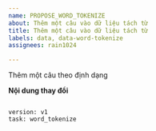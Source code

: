 ```yaml
---
name: PROPOSE_WORD_TOKENIZE
about: Thêm một câu vào dữ liệu tách từ
title: Thêm một câu vào dữ liệu tách từ
labels: data, data-word-tokenize
assignees: rain1024

---
```


Thêm một câu theo định dạng 

> 

**Nội dung thay đổi**

```

```

```
version: v1
task: word_tokenize
```
